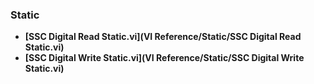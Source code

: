 ### Static
- **[SSC Digital Read Static.vi](VI Reference/Static/SSC Digital Read Static.vi)**
- **[SSC Digital Write Static.vi](VI Reference/Static/SSC Digital Write Static.vi)**
